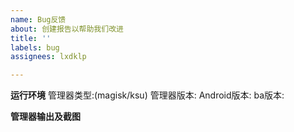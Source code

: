 ```yaml
---
name: Bug反馈
about: 创建报告以帮助我们改进
title: ''
labels: bug
assignees: lxdklp

---
```


**运行环境**
管理器类型:(magisk/ksu)
管理器版本:
Android版本:
ba版本:

**管理器输出及截图**
